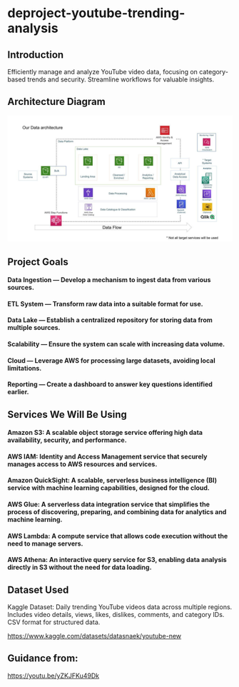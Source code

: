 # deproject-youtube-trending-analysis

## Introduction
Efficiently manage and analyze YouTube video data, focusing on category-based trends and security. Streamline workflows for valuable insights.

## Architecture Diagram
<img src="architecture.jpeg">

## Project Goals
#### Data Ingestion — Develop a mechanism to ingest data from various sources.
#### ETL System — Transform raw data into a suitable format for use.
#### Data Lake — Establish a centralized repository for storing data from multiple sources.
#### Scalability — Ensure the system can scale with increasing data volume.
#### Cloud — Leverage AWS for processing large datasets, avoiding local limitations.
#### Reporting — Create a dashboard to answer key questions identified earlier.

## Services We Will Be Using
#### Amazon S3: A scalable object storage service offering high data availability, security, and performance.
#### AWS IAM: Identity and Access Management service that securely manages access to AWS resources and services.
#### Amazon QuickSight: A scalable, serverless business intelligence (BI) service with machine learning capabilities, designed for the cloud.
#### AWS Glue: A serverless data integration service that simplifies the process of discovering, preparing, and combining data for analytics and machine learning.
#### AWS Lambda: A compute service that allows code execution without the need to manage servers.
#### AWS Athena: An interactive query service for S3, enabling data analysis directly in S3 without the need for data loading.

## Dataset Used
Kaggle Dataset: Daily trending YouTube videos data across multiple regions. Includes video details, views, likes, dislikes, comments, and category IDs. CSV format for structured data.

https://www.kaggle.com/datasets/datasnaek/youtube-new

## Guidance from:
https://youtu.be/yZKJFKu49Dk
